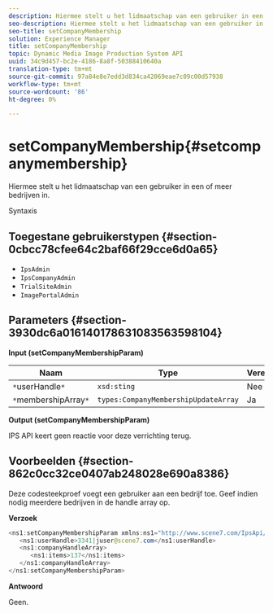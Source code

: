 ```yaml
---
description: Hiermee stelt u het lidmaatschap van een gebruiker in een of meer bedrijven in.
seo-description: Hiermee stelt u het lidmaatschap van een gebruiker in een of meer bedrijven in.
seo-title: setCompanyMembership
solution: Experience Manager
title: setCompanyMembership
topic: Dynamic Media Image Production System API
uuid: 34c9d457-bc2e-4186-8a8f-50388410640a
translation-type: tm+mt
source-git-commit: 97a84e8e7edd3d834ca42069eae7c09c00d57938
workflow-type: tm+mt
source-wordcount: '86'
ht-degree: 0%

---
```



# setCompanyMembership{#setcompanymembership}

Hiermee stelt u het lidmaatschap van een gebruiker in een of meer bedrijven in.

Syntaxis

## Toegestane gebruikerstypen {#section-0cbcc78cfee64c2baf66f29cce6d0a65}

* `IpsAdmin`
* `IpsCompanyAdmin`
* `TrialSiteAdmin`
* `ImagePortalAdmin`

## Parameters {#section-3930dc6a016140178631083563598104}

**Input (setCompanyMembershipParam)**

| Naam | Type | Vereist | Beschrijving |
|---|---|---|---|
| `*`userHandle`*` | `xsd:sting` | Nee | Gebruikershandgreep. |
| `*`membershipArray`*` | `types:CompanyMembershipUpdateArray` | Ja | Serie van bedrijven. |

**Output (setCompanyMembershipParam)**

IPS API keert geen reactie voor deze verrichting terug.

## Voorbeelden {#section-862c0cc32ce0407ab248028e690a8386}

Deze codesteekproef voegt een gebruiker aan een bedrijf toe. Geef indien nodig meerdere bedrijven in de handle array op.

**Verzoek**

```java
<ns1:setCompanyMembershipParam xmlns:ns1="http://www.scene7.com/IpsApi/xsd">
   <ns1:userHandle>3341|juser@scene7.com</ns1:userHandle>
   <ns1:companyHandleArray>
      <ns1:items>137</ns1:items>
   </ns1:companyHandleArray>
</ns1:setCompanyMembershipParam>
```

**Antwoord**

Geen.
